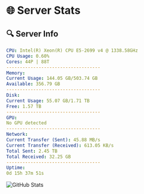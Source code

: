# 🌐 Server Stats
## 🔍 Server Info
```yaml
CPU: Intel(R) Xeon(R) CPU E5-2699 v4 @ 1338.58GHz
CPU Usage: 0.60%
Cores: 44P | 88T
-----------------------------------
Memory:
Current Usage: 144.05 GB/503.74 GB
Available: 356.79 GB
-----------------------------------
Disk:
Current Usage: 55.07 GB/1.71 TB
Free: 1.57 TB
-----------------------------------
GPU:
No GPU detected
-----------------------------------
Network:
Current Transfer (Sent): 45.88 MB/s
Current Transfer (Received): 613.05 KB/s
Total Sent: 2.45 TB
Total Received: 32.25 GB
-----------------------------------
Uptime:
0d 15h 37m 51s
```
![GitHub Stats](https://img.shields.io/badge/Updated-2025-03-08_13:00:40-blue)